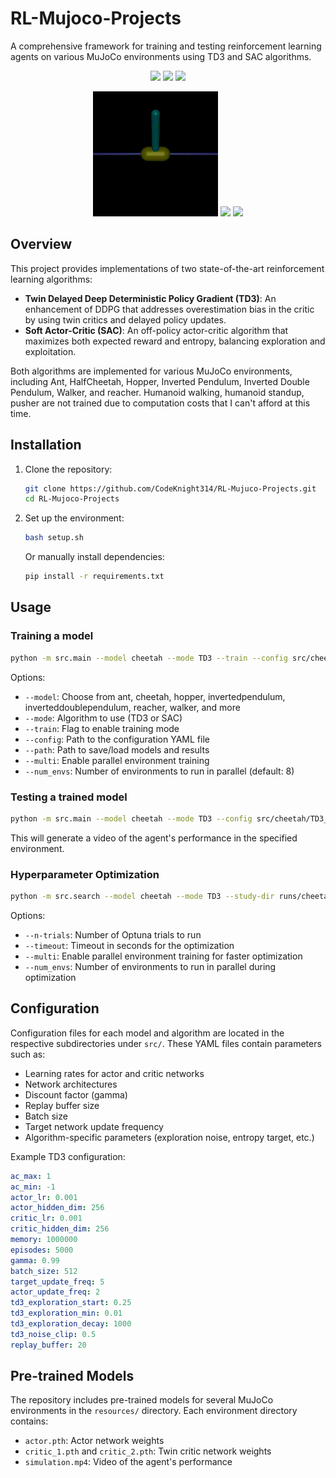 # RL-Mujoco-Projects
A comprehensive framework for training and testing reinforcement learning agents on various MuJoCo environments using TD3 and SAC algorithms.

<p align="center">
  <img src="resources/ant/simulation.gif" width="200" />
  <img src="resources/cheetah/simulation.gif" width="200" />
  <img src="resources/hopper/simulation.gif" width="200" />
</p>
<p align="center">
  <img src="resources/inverted_pendulum/simulation.gif" width="200" />
  <img src="resources/invertedDouble/simulation.gif" width="200" />
  <img src="resources/walker/simulation.gif" width="200" />
</p>

## Overview
This project provides implementations of two state-of-the-art reinforcement learning algorithms:
- **Twin Delayed Deep Deterministic Policy Gradient (TD3)**: An enhancement of DDPG that addresses overestimation bias in the critic by using twin critics and delayed policy updates.
- **Soft Actor-Critic (SAC)**: An off-policy actor-critic algorithm that maximizes both expected reward and entropy, balancing exploration and exploitation.

Both algorithms are implemented for various MuJoCo environments, including Ant, HalfCheetah, Hopper, Inverted Pendulum, Inverted Double Pendulum, Walker, and reacher. Humanoid walking, humanoid standup, pusher are not trained due to computation costs that I can't afford at this time.

## Installation
1. Clone the repository:
   ```bash
   git clone https://github.com/CodeKnight314/RL-Mujuco-Projects.git
   cd RL-Mujoco-Projects
   ```
2. Set up the environment:
   ```bash
   bash setup.sh
   ```
   Or manually install dependencies:
   ```bash
   pip install -r requirements.txt
   ```

## Usage
### Training a model
```bash
python -m src.main --model cheetah --mode TD3 --train --config src/cheetah/TD3_config.yaml --path resources/cheetah
```
Options:
- `--model`: Choose from ant, cheetah, hopper, invertedpendulum, inverteddoublependulum, reacher, walker, and more
- `--mode`: Algorithm to use (TD3 or SAC)
- `--train`: Flag to enable training mode
- `--config`: Path to the configuration YAML file
- `--path`: Path to save/load models and results
- `--multi`: Enable parallel environment training
- `--num_envs`: Number of environments to run in parallel (default: 8)

### Testing a trained model
```bash
python -m src.main --model cheetah --mode TD3 --config src/cheetah/TD3_config.yaml --weights resources/cheetah --path resources/cheetah
```
This will generate a video of the agent's performance in the specified environment.

### Hyperparameter Optimization
```bash
python -m src.search --model cheetah --mode TD3 --study-dir runs/cheetah --base-cfg src/cheetah/TD3_config.yaml --n-trials 50
```
Options:
- `--n-trials`: Number of Optuna trials to run
- `--timeout`: Timeout in seconds for the optimization
- `--multi`: Enable parallel environment training for faster optimization
- `--num_envs`: Number of environments to run in parallel during optimization

## Configuration
Configuration files for each model and algorithm are located in the respective subdirectories under `src/`. These YAML files contain parameters such as:

- Learning rates for actor and critic networks
- Network architectures
- Discount factor (gamma)
- Replay buffer size
- Batch size
- Target network update frequency
- Algorithm-specific parameters (exploration noise, entropy target, etc.)

Example TD3 configuration:
```yaml
ac_max: 1
ac_min: -1
actor_lr: 0.001
actor_hidden_dim: 256
critic_lr: 0.001
critic_hidden_dim: 256
memory: 1000000
episodes: 5000
gamma: 0.99
batch_size: 512
target_update_freq: 5
actor_update_freq: 2
td3_exploration_start: 0.25
td3_exploration_min: 0.01
td3_exploration_decay: 1000
td3_noise_clip: 0.5
replay_buffer: 20
```
## Pre-trained Models
The repository includes pre-trained models for several MuJoCo environments in the `resources/` directory. Each environment directory contains:
- `actor.pth`: Actor network weights
- `critic_1.pth` and `critic_2.pth`: Twin critic network weights
- `simulation.mp4`: Video of the agent's performance
